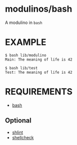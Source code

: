 # modulinos/bash

A modulino in `bash`

# EXAMPLE

```
$ bash lib/modulino
Main: The meaning of life is 42

$ bash lib/test
Test: The meaning of life is 42
```

# REQUIREMENTS

* [bash](https://www.gnu.org/software/bash/)

## Optional

* [shlint](https://github.com/duggan/shlint)
* [shellcheck](http://www.shellcheck.net/)
